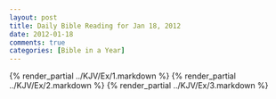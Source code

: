 ```yaml
---
layout: post
title: Daily Bible Reading for Jan 18, 2012
date: 2012-01-18
comments: true
categories: [Bible in a Year]
---
```

{% render_partial ../KJV/Ex/1.markdown %}
{% render_partial ../KJV/Ex/2.markdown %}
{% render_partial ../KJV/Ex/3.markdown %}
